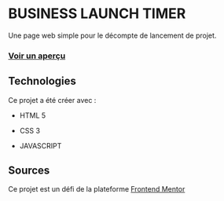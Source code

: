 # BUSINESS LAUNCH TIMER 

Une page web simple pour le décompte de lancement de projet.
### [Voir un aperçu](https://jeffcodeur.github.io/business-launch-timer/)

## Technologies

Ce projet a été créer avec : 

* HTML 5

* CSS 3

* JAVASCRIPT

## Sources 

Ce projet est un défi de la plateforme [Frontend Mentor](https://www.frontendmentor.io/)
